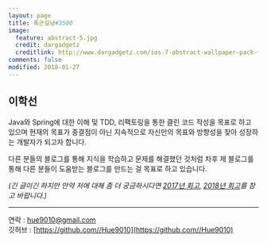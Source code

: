 ```yaml
---
layout: page
title: 폭군길냥#3500
image:
  feature: abstract-5.jpg
  credit: dargadgetz
  creditlink: http://www.dargadgetz.com/ios-7-abstract-wallpaper-pack-for-iphone-5-and-ipod-touch-retina/
comments: false
modified: 2018-01-27
---
```


## 이학선  

Java와 Spring에 대한 이해 및 TDD, 리팩토링을 통한 클린 코드 작성을 목표로 하고 있으며 현재의 목표가 종결점이 아닌 지속적으로 자신만의 목표와 방향성을 찾아 성장하는 개발자가 되고자 합니다.

다른 분들의 블로그를 통해 지식을 학습하고 문제를 해결했던 것처럼 차후 제 블로그를 통해 다른 분들이 도움받는 블로그를 만드는 걸 목표로 하고 있습니다.  

*(긴 글이긴 하지만 만약 저에 대해 좀 더 궁금하시다면 [2017년 회고](https://hue9010.github.io/til/2017%EB%85%84%EC%9D%84-%ED%9A%8C%EA%B3%A0%ED%95%98%EB%A9%B0/), [2018년 회고](https://hue9010.github.io/til/2018%EB%85%84%EC%9D%84-%ED%9A%8C%EA%B3%A0%ED%95%98%EB%A9%B0/)를 참고 바랍니다.)*

---

연락 : [hue9010@gmail.com](hue9010@gmail.com)  
깃허브 : [https://github.com//Hue9010](https://github.com//Hue9010)
